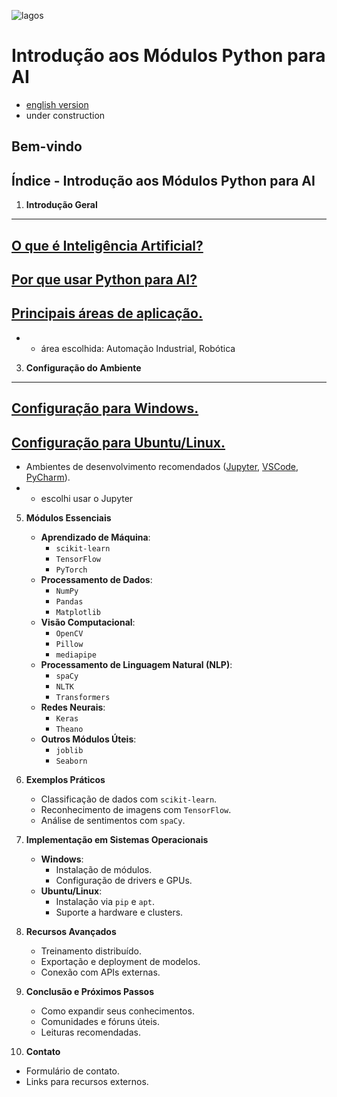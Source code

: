 ![lagos](https://github.com/0joseDark/my-AI-book/blob/main/images/lagos-.jpg)

# Introdução aos Módulos Python para AI
- [english version](https://github.com/0joseDark/my-AI-book/blob/main/doc-en/%C3%8Dndice.md)
- under construction
## Bem-vindo

## Índice - Introdução aos Módulos Python para AI

1. **Introdução Geral**
---
 [O que é Inteligência Artificial?](https://github.com/0joseDark/my-AI-book/blob/main/doc-2-pt/Intelig%C3%AAncia-Artificial.md)
---
 [Por que usar Python para AI?](https://github.com/0joseDark/my-AI-book/blob/main/doc-2-pt/usar-Python.md)
---
 [Principais áreas de aplicação.](https://github.com/0joseDark/my-AI-book/blob/main/doc-2-pt/%C3%A1reas-de-aplica%C3%A7%C3%A3o.md)
--- 
- - área escolhida: Automação Industrial, Robótica

3. **Configuração do Ambiente**
---
   [Configuração para Windows.](https://github.com/0joseDark/my-AI-book/blob/main/doc-2-pt/Windows.md)
---
   [Configuração para Ubuntu/Linux.](https://github.com/0joseDark/my-AI-book/blob/main/doc-2-pt/linux.md)
---
   - Ambientes de desenvolvimento recomendados ([Jupyter](https://github.com/0joseDark/my-AI-book/blob/main/doc-2-pt/linux.md), [VSCode](https://github.com/0joseDark/my-AI-book/blob/main/doc-2-pt/VSCode.md), [PyCharm](https://github.com/0joseDark/my-AI-book/blob/main/doc-2-pt/PyCharm.md)).
   - - escolhi usar o Jupyter

5. **Módulos Essenciais**
   - **Aprendizado de Máquina**:
     - `scikit-learn`
     - `TensorFlow`
     - `PyTorch`
   - **Processamento de Dados**:
     - `NumPy`
     - `Pandas`
     - `Matplotlib`
   - **Visão Computacional**:
     - `OpenCV`
     - `Pillow`
     - `mediapipe`
   - **Processamento de Linguagem Natural (NLP)**:
     - `spaCy`
     - `NLTK`
     - `Transformers`
   - **Redes Neurais**:
     - `Keras`
     - `Theano`
   - **Outros Módulos Úteis**:
     - `joblib`
     - `Seaborn`

6. **Exemplos Práticos**
   - Classificação de dados com `scikit-learn`.
   - Reconhecimento de imagens com `TensorFlow`.
   - Análise de sentimentos com `spaCy`.

7. **Implementação em Sistemas Operacionais**
   - **Windows**:
     - Instalação de módulos.
     - Configuração de drivers e GPUs.
   - **Ubuntu/Linux**:
     - Instalação via `pip` e `apt`.
     - Suporte a hardware e clusters.

8. **Recursos Avançados**
   - Treinamento distribuído.
   - Exportação e deployment de modelos.
   - Conexão com APIs externas.

9. **Conclusão e Próximos Passos**
   - Como expandir seus conhecimentos.
   - Comunidades e fóruns úteis.
   - Leituras recomendadas.

10. **Contato**
   - Formulário de contato.
   - Links para recursos externos.
